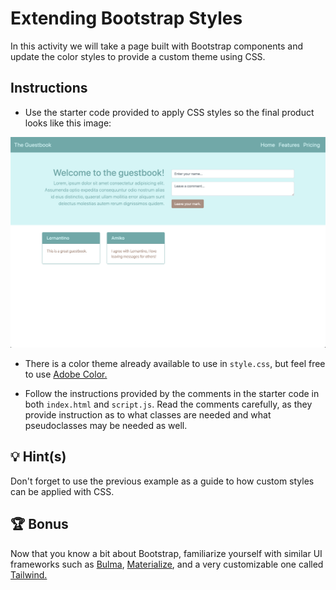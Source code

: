 # Extending Bootstrap Styles

In this activity we will take a page built with Bootstrap components and update the color styles to provide a custom theme using CSS. 

## Instructions

* Use the starter code provided to apply CSS styles so the final product looks like this image:

![The solution shows that there are custom colors used instead of the built-in colors provided by Bootstrap.](./solved-screenshot.png)

* There is a color theme already available to use in `style.css`, but feel free to use [Adobe Color.](https://color.adobe.com/)

* Follow the instructions provided by the comments in the starter code in both `index.html` and `script.js`. Read the comments carefully, as they provide instruction as to what classes are needed and what pseudoclasses may be needed as well.

## 💡 Hint(s)

Don't forget to use the previous example as a guide to how custom styles can be applied with CSS.

## 🏆 Bonus

Now that you know a bit about Bootstrap, familiarize yourself with similar UI frameworks such as [Bulma](https://bulma.io/), [Materialize](https://materializecss.com/), and a very customizable one called [Tailwind.](https://tailwindcss.com/)
